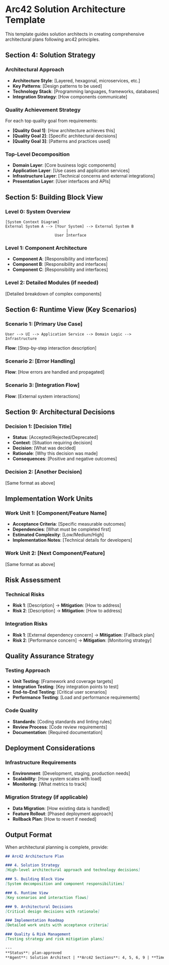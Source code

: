 # Arc42 Solution Architecture Template

This template guides solution architects in creating comprehensive architectural plans following arc42 principles.

## Section 4: Solution Strategy

### Architectural Approach
- **Architecture Style**: [Layered, hexagonal, microservices, etc.]
- **Key Patterns**: [Design patterns to be used]
- **Technology Stack**: [Programming languages, frameworks, databases]
- **Integration Strategy**: [How components communicate]

### Quality Achievement Strategy
For each top quality goal from requirements:
- **[Quality Goal 1]**: [How architecture achieves this]
- **[Quality Goal 2]**: [Specific architectural decisions]
- **[Quality Goal 3]**: [Patterns and practices used]

### Top-Level Decomposition
- **Domain Layer**: [Core business logic components]
- **Application Layer**: [Use cases and application services]
- **Infrastructure Layer**: [Technical concerns and external integrations]
- **Presentation Layer**: [User interfaces and APIs]

## Section 5: Building Block View

### Level 0: System Overview
```
[System Context Diagram]
External System A --> [Your System] --> External System B
                           |
                      User Interface
```

### Level 1: Component Architecture
- **Component A**: [Responsibility and interfaces]
- **Component B**: [Responsibility and interfaces]
- **Component C**: [Responsibility and interfaces]

### Level 2: Detailed Modules (if needed)
[Detailed breakdown of complex components]

## Section 6: Runtime View (Key Scenarios)

### Scenario 1: [Primary Use Case]
```
User --> UI --> Application Service --> Domain Logic --> Infrastructure
```
**Flow**: [Step-by-step interaction description]

### Scenario 2: [Error Handling]
**Flow**: [How errors are handled and propagated]

### Scenario 3: [Integration Flow]
**Flow**: [External system interactions]

## Section 9: Architectural Decisions

### Decision 1: [Decision Title]
- **Status**: [Accepted/Rejected/Deprecated]
- **Context**: [Situation requiring decision]
- **Decision**: [What was decided]
- **Rationale**: [Why this decision was made]
- **Consequences**: [Positive and negative outcomes]

### Decision 2: [Another Decision]
[Same format as above]

## Implementation Work Units

### Work Unit 1: [Component/Feature Name]
- **Acceptance Criteria**: [Specific measurable outcomes]
- **Dependencies**: [What must be completed first]
- **Estimated Complexity**: [Low/Medium/High]
- **Implementation Notes**: [Technical details for developers]

### Work Unit 2: [Next Component/Feature]
[Same format as above]

## Risk Assessment

### Technical Risks
- **Risk 1**: [Description] → **Mitigation**: [How to address]
- **Risk 2**: [Description] → **Mitigation**: [How to address]

### Integration Risks
- **Risk 1**: [External dependency concern] → **Mitigation**: [Fallback plan]
- **Risk 2**: [Performance concern] → **Mitigation**: [Monitoring strategy]

## Quality Assurance Strategy

### Testing Approach
- **Unit Testing**: [Framework and coverage targets]
- **Integration Testing**: [Key integration points to test]
- **End-to-End Testing**: [Critical user scenarios]
- **Performance Testing**: [Load and performance requirements]

### Code Quality
- **Standards**: [Coding standards and linting rules]
- **Review Process**: [Code review requirements]
- **Documentation**: [Required documentation]

## Deployment Considerations

### Infrastructure Requirements
- **Environment**: [Development, staging, production needs]
- **Scalability**: [How system scales with load]
- **Monitoring**: [What metrics to track]

### Migration Strategy (if applicable)
- **Data Migration**: [How existing data is handled]
- **Feature Rollout**: [Phased deployment approach]
- **Rollback Plan**: [How to revert if needed]

## Output Format

When architectural planning is complete, provide:

```markdown
## Arc42 Architecture Plan

### 4. Solution Strategy
[High-level architectural approach and technology decisions]

### 5. Building Block View
[System decomposition and component responsibilities]

### 6. Runtime View
[Key scenarios and interaction flows]

### 9. Architectural Decisions
[Critical design decisions with rationale]

### Implementation Roadmap
[Detailed work units with acceptance criteria]

### Quality & Risk Management
[Testing strategy and risk mitigation plans]

---
**Status**: plan-approved
**Agent**: Solution Architect | **Arc42 Sections**: 4, 5, 6, 9 | **Timestamp**: [ISO timestamp]
```